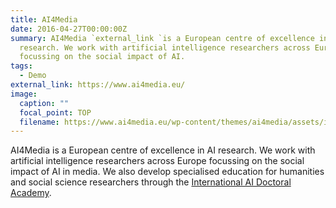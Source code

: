 ```yaml
---
title: AI4Media
date: 2016-04-27T00:00:00Z
summary: AI4Media `external_link `is a European centre of excellence in AI
  research. We work with artificial intelligence researchers across Europe
  focussing on the social impact of AI.
tags:
  - Demo
external_link: https://www.ai4media.eu/
image:
  caption: ""
  focal_point: TOP
  filename: https://www.ai4media.eu/wp-content/themes/ai4media/assets/img/logo.svg
---
```

AI4Media is a European centre of excellence in AI research. We work with artificial intelligence researchers across Europe focussing on the social impact of AI in media. We also develop specialised education for humanities and social science researchers through the  [International AI Doctoral Academy](https://www.i-aida.org/).